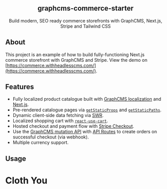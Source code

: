 <h2 align="center">
  graphcms-commerce-starter
</h2>

<p align="center">Build modern, SEO ready commerce storefronts with GraphCMS, Next.js, Stripe and Tailwind CSS</p>

## About

This project is an example of how to build fully-functioning Next.js commerce storefront with GraphCMS and Stripe. View the demo on [https://commerce.withheadlesscms.com/](https://commerce.withheadlesscms.com/).

## Features

- Fully localized product catalogue built with [GraphCMS localization](https://graphcms.com/content-localization) and [Next.js](https://nextjs.org/docs/advanced-features/i18n-routing).
- Pre-rendered catalogue pages via [`getStaticProps`](https://nextjs.org/docs/basic-features/data-fetching#getstaticprops-static-generation) and [`getStaticPaths`](https://nextjs.org/docs/basic-features/data-fetching#getstaticpaths-static-generation).
- Dynamic client-side data fetching via [SWR](https://swr.vercel.app).
- Localized shopping cart with [`react-use-cart`](https://github.com/notrab/react-use-cart).
- Hosted checkout and payment flow with [Stripe Checkout](https://stripe.com/docs/payments/checkout).
- Use the [GraphCMS mutation API](https://graphcms.com/mutation-api) with [API Routes](https://nextjs.org/docs/api-routes/introduction) to create orders on successful checkout (via webhook).
- Multiple currency support.

## Usage

# Cloth You